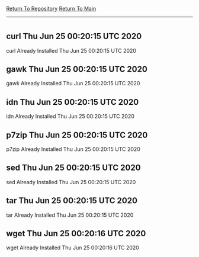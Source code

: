 [Return To Repository](https://github.com/deathbybandaid/piholeparser/)
[Return To Main](https://github.com/deathbybandaid/piholeparser/blob/master/RecentRunLogs/Mainlog.md)
____________________________________
# 
## curl Thu Jun 25 00:20:15 UTC 2020
curl Already Installed Thu Jun 25 00:20:15 UTC 2020
## gawk Thu Jun 25 00:20:15 UTC 2020
gawk Already Installed Thu Jun 25 00:20:15 UTC 2020
## idn Thu Jun 25 00:20:15 UTC 2020
idn Already Installed Thu Jun 25 00:20:15 UTC 2020
## p7zip Thu Jun 25 00:20:15 UTC 2020
p7zip Already Installed Thu Jun 25 00:20:15 UTC 2020
## sed Thu Jun 25 00:20:15 UTC 2020
sed Already Installed Thu Jun 25 00:20:15 UTC 2020
## tar Thu Jun 25 00:20:15 UTC 2020
tar Already Installed Thu Jun 25 00:20:15 UTC 2020
## wget Thu Jun 25 00:20:16 UTC 2020
wget Already Installed Thu Jun 25 00:20:16 UTC 2020
